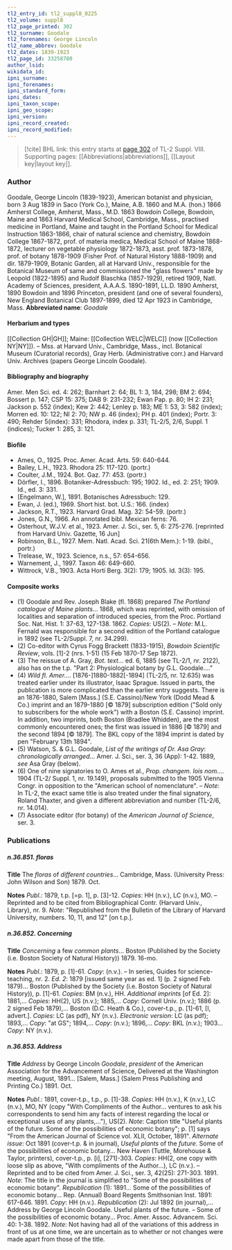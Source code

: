 ```yaml
---
tl2_entry_id: tl2_suppl8_0225
tl2_volume: suppl8
tl2_page_printed: 302
tl2_surname: Goodale
tl2_forenames: George Lincoln
tl2_name_abbrev: Goodale
tl2_dates: 1839-1923
tl2_page_id: 33258780
author_lsid: 
wikidata_id: 
ipni_surname: 
ipni_forenames: 
ipni_standard_form: 
ipni_dates: 
ipni_taxon_scope: 
ipni_geo_scope: 
ipni_version: 
ipni_record_created: 
ipni_record_modified:
---
```



> [!cite] BHL link: this entry starts at [page 302](https://www.biodiversitylibrary.org/page/33258780) of TL-2 Suppl. VIII.
> Supporting pages: [[Abbreviations|abbreviations]], [[Layout key|layout key]].

### Author

Goodale, George Lincoln (1839-1923), American botanist and physician, born 3 Aug 1839 in Saco (York Co.), Maine, A.B. 1860 and M.A. (hon.) 1866 Amherst College, Amherst, Mass., M.D. 1863 Bowdoin College, Bowdoin, Maine and 1863 Harvard Medical School, Cambridge, Mass., practised medicine in Portland, Maine and taught in the Portland School for Medical Instruction 1863-1866, chair of natural science and chemistry, Bowdoin College 1867-1872, prof. of materia medica, Medical School of Maine 1868-1872, lecturer on vegetable physiology 1872-1873, asst. prof. 1873-1878, prof. of botany 1878-1909 (Fisher Prof. of Natural History 1888-1909) and dir. 1879-1909, Botanic Garden, all at Harvard Univ., responsible for the Botanical Museum of same and commissioned the "glass flowers" made by Leopold (1822-1895) and Rudolf Blaschka (1857-1929), retired 1909, Natl. Academy of Sciences, president, A.A.A.S. 1890-1891, LL.D. 1890 Amherst, 1890 Bowdoin and 1896 Princeton, president (and one of several founders), New England Botanical Club 1897-1899, died 12 Apr 1923 in Cambridge, Mass. 
**Abbreviated name**: *Goodale*

#### Herbarium and types

[[Collection GH|GH]]; Maine: [[Collection WELC|WELC]] (now [[Collection NY|NY]]). – Mss. at Harvard Univ., Cambridge, Mass., incl. Botanical Museum (Curatorial records), Gray Herb. (Administrative corr.) and Harvard Univ. Archives (papers George Lincoln Goodale).

#### Bibliography and biography

Amer. Men Sci. ed. 4: 262; Barnhart 2: 64; BL 1: 3, 184, 298; BM 2: 694; Bossert p. 147; CSP 15: 375; DAB 9: 231-232; Ewan Pap. p. 80; IH 2: 231; Jackson p. 552 (index); Kew 2: 442; Lenley p. 183; ME 1: 53, 3: 582 (index); Morren ed. 10: 122; NI 2: 70; NW p. 46 (index); PH p. 401 (index); Portr. 3: 490; Rehder 5(index): 331; Rhodora, index p. 331; TL-2/5, 2/6, Suppl. 1 (indices); Tucker 1: 285, 3: 121.

#### Biofile

- Ames, O., 1925. Proc. Amer. Acad. Arts. 59: 640-644.
- Bailey, L.H., 1923. Rhodora 25: 117-120. (portr.)
- Coulter, J.M., 1924. Bot. Gaz. 77: 453. (portr.)
- Dörfler, I., 1896. Botaniker-Adressbuch: 195; 1902. Id., ed. 2: 251; 1909. Id., ed. 3: 331.
- \[Engelmann, W.\], 1891. Botanisches Adressbuch: 129.
- Ewan, J. (ed.), 1969. Short hist. bot. U.S.: 166. (index)
- Jackson, R.T., 1923. Harvard Grad. Mag. 32: 54-59. (portr.)
- Jones, G.N., 1966. An annotated bibl. Mexican ferns: 76.
- Osterhout, W.J.V. et al., 1923. Amer. J. Sci., ser. 5, 6: 275-276. \[reprinted from Harvard Univ. Gazette, 16 Jun\]
- Robinson, B.L., 1927. Mem. Natl. Acad. Sci. 21(6th Mem.): 1-19. (bibl., portr.)
- Trelease, W., 1923. Science, n.s., 57: 654-656.
- Warnement, J., 1997. Taxon 46: 649-660.
- Wittrock, V.B., 1903. Acta Horti Berg. 3(2): 179; 1905. Id. 3(3): 195.

#### Composite works

- (1) Goodale and Rev. Joseph Blake (fl. 1868) prepared *The Portland catalogue of Maine plants*... 1868, which was reprinted, with omission of localities and separation of introduced species, from the Proc. Portland Soc. Nat. Hist. 1: 37-63, 127-138. 1862. *Copies*: US(2). – *Note*: M.L. Fernald was responsible for a second edition of the Portland catalogue in 1892 (see TL-2/Suppl. 7, nr. 34.299).
- (2) Co-editor with Cyrus Fogg Brackett (1833-1915), *Bowdoin Scientific Review*, vols. \[1\]-2 (nrs. 1-51) (15 Feb 1870-17 Sep 1872).
- (3) The reissue of A. Gray, *Bot. text*... ed. 6, 1885 (see TL-2/1, nr. 2122), also has on the t.p. "Part 2: Physiological botany by G.L. Goodale...."
- (4) *Wild fl. Amer.*... \[1876-\]1880-1882\[-1894\] (TL-2/5, nr. 12.635) was treated earlier under its illustrator, Isaac Sprague. Issued in parts, the publication is more complicated than the earlier entry suggests. There is an 1876-1880, Salem \[Mass.\] (S.E. Cassino)/New York (Dodd Mead & Co.) imprint and an 1879-1880 \[© 1879\] subscription edition ("Sold only to subscribers for the whole work") with a Boston (S.E. Cassino) imprint. In addition, two imprints, both Boston (Bradlee Whidden), are the most commonly encountered ones; the first was issued in 1886 \[© 1879\] and the second 1894 \[© 1879\]. The BKL copy of the 1894 imprint is dated by pen "February 13th 1894".
- (5) Watson, S. & G.L. Goodale, *List of the writings of Dr. Asa Gray*: *chronologically arranged*... Amer. J. Sci., ser. 3, 36 (App): 1-42. 1889, *see* Asa Gray (below).
- (6) One of nine signatories to O. Ames et al., *Prop. changem. lois nom.*... 1904 (TL-2/ Suppl. 1, nr. 19.149), proposals submitted to the 1905 Vienna Congr. in opposition to the "American school of nomenclature". – *Note*: In TL-2, the exact same title is also treated under the final signatory, Roland Thaxter, and given a different abbreviation and number (TL-2/6, nr. 14.014).
- (7) Associate editor (for botany) of the *American Journal of Science*, ser. 3.

### Publications

##### n.36.851. floras

**Title**
The *floras* of *different countries*... Cambridge, Mass. (University Press: John Wilson and Son) 1879. Oct.

**Notes**
*Publ*.: 1879, t.p. \[=p. 1\], p. \[3\]-12. *Copies*: HH (n.v.), LC (n.v.), MO. – Reprinted and to be cited from Bibliographical Contr. (Harvard Univ., Library), nr. 9.
*Note*: "Republished from the Bulletin of the Library of Harvard University, numbers. 10, 11, and 12" \[on t.p.\].

##### n.36.852. Concerning

**Title**
*Concerning* a few *common plants*... Boston (Published by the Society (i.e. Boston Society of Natural History)) 1879. 16-mo.

**Notes**
*Publ*.: 1879, p. \[1\]-61. *Copy*: (n.v.). – In series, Guides for science-teaching, nr. 2.
*Ed. 2*: 1879 \[issued same year as ed. 1\] (p. 2 signed Feb 1879)... Boston (Published by the Society (i.e. Boston Society of Natural History)), p. \[1\]-61. *Copies*: BM (n.v.), HH.
*Additional imprints* \[of Ed. 2\]: 1881,... *Copies*: HH(2), US (n.v.); 1885,... *Copy*: Cornell Univ. (n.v.); 1886 (p. 2 signed Feb 1879),... Boston (D.C. Heath & Co.), cover-t.p., p. \[1\]-61, \[I, advert.\]. *Copies*: LC (as pdf), NY (n.v.). *Electronic version*: LC (as pdf); 1893,... *Copy*: "at GS"; 1894,... *Copy*: (n.v.); 1896,... *Copy*: BKL (n.v.); 1903...
*Copy*: NY (n.v.).

##### n.36.853. Address

**Title**
*Address* by George Lincoln *Goodale*, *president* of the American Association for the Advancement of Science, Delivered at the Washington meeting, August, 1891... \[Salem, Mass.\] (Salem Press Publishing and Printing Co.) 1891. Oct.

**Notes**
*Publ*.: 1891, cover-t.p., t.p., p. \[1\]-38. *Copies*: HH (n.v.), K (n.v.), LC (n.v.), MO, NY (copy "With Compliments of the Author... ventures to ask his correspondents to send him any facts of interest regarding the local or exceptional uses of any plants,..."), US(2).
*Note*: Caption title "Useful plants of the future. Some of the possibilities of economic botany"; p. \[1\] says "From the American Journal of Science vol. XLII, October, 1891".
*Alternate issue*: Oct 1891 (cover-t.p. & in journal), *Useful plants* of the *future*. Some of the possibilities of economic botany... New Haven (Tuttle, Morehouse & Taylor, printers), cover-t.p., p. \[i\], \[271\]-303. *Copies*: HH(2, one copy with loose slip as above, "With compliments of the Author...), LC (n.v.). – Reprinted and to be cited from Amer. J. Sci., ser. 3, 42(25): 271-303. 1891.
*Note*: The title in the journal is simplified to "Some of the possibilities of economic botany".
*Republication* (1): 1891... Some of the possibilities of economic botany... Rep. (Annual) Board Regents Smithsonian Inst. 1891: 617-646. 1891. *Copy*: HH (n.v.).
*Republication* (2): Jul 1892 (in journal),... Address by George Lincoln Goodale. Useful plants of the future. – Some of the possibilities of economic botany... Proc. Amer. Assoc. Advancem. Sci. 40: 1-38. 1892.
*Note*: Not having had all of the variations of this address in front of us at one time, we are uncertain as to whether or not changes were made apart from those of the title.

